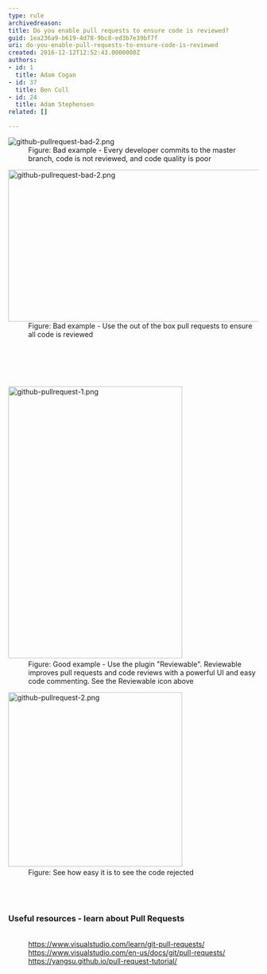 ```yaml
---
type: rule
archivedreason: 
title: Do you enable pull requests to ensure code is reviewed?
guid: 1ea236a9-b619-4d78-9bc8-ed3b7e39bf7f
uri: do-you-enable-pull-requests-to-ensure-code-is-reviewed
created: 2016-12-12T12:52:43.0000000Z
authors:
- id: 1
  title: Adam Cogan
- id: 37
  title: Ben Cull
- id: 24
  title: Adam Stephensen
related: []

---
```



<dl class="badImage"><dt><img src="/PublishingImages/github-pullrequest-bad-2.png" alt="github-pullrequest-bad-2.png" /><br></dt><dd>Figure&#58;&#160;<span style="background-color&#58;transparent;font-size&#58;0.9rem;">Bad example - Every developer commits to the master branch, code is not reviewed, and code quality is poor</span></dd></dl><dl class="badImage"><dt><img src="/PublishingImages/github-pullrequest-bad.png" alt="github-pullrequest-bad-2.png" style="width&#58;585px;height&#58;305px;" /><br></dt><dd>Figure&#58; Bad example - Use the out of the box pull requests to ensure all code is reviewed</dd></dl> <br>
<br><excerpt class='endintro'></excerpt><br>
<dl class="goodImage">​
   <dt>​​<img src="/PublishingImages/github-pullrequest-1.png" alt="github-pullrequest-1.png" style="width&#58;350px;height&#58;546px;" /><br></dt><dd>Figure&#58; Good example - Use the plugin &quot;Reviewable&quot;. Reviewable improves pull requests and code reviews with a powerful UI and easy code commenting. ​See the Reviewable icon above </dd></dl><dl class="image"><dt>​​<img src="/PublishingImages/github-pullrequest-2.png" alt="github-pullrequest-2.png" style="width&#58;350px;" /><br></dt><dd>Figure&#58; See how easy it is to see the code rejected​<br></dd><dd><br></dd><dd><br></dd><dd><br></dd><h3 class="ssw15-rteElement-H3">Useful resources - learn&#160;about Pull Requests<br></h3><dd><br></dd><dd><a href="https&#58;//www.visualstudio.com/learn/git-pull-requests/">https&#58;//www.visualstudio.com/learn/git-pull-requests/</a><br></dd><dd><a href="https&#58;//www.visualstudio.com/en-us/docs/git/pull-requests/">https&#58;//www.visualstudio.com/en-us/docs/git/pull-requests/</a><br><a href="https&#58;//yangsu.github.io/pull-request-tutorial/">https&#58;//yangsu.github.io/pull-request-tutorial/​</a><br></dd></dl>&#160;​<br>


